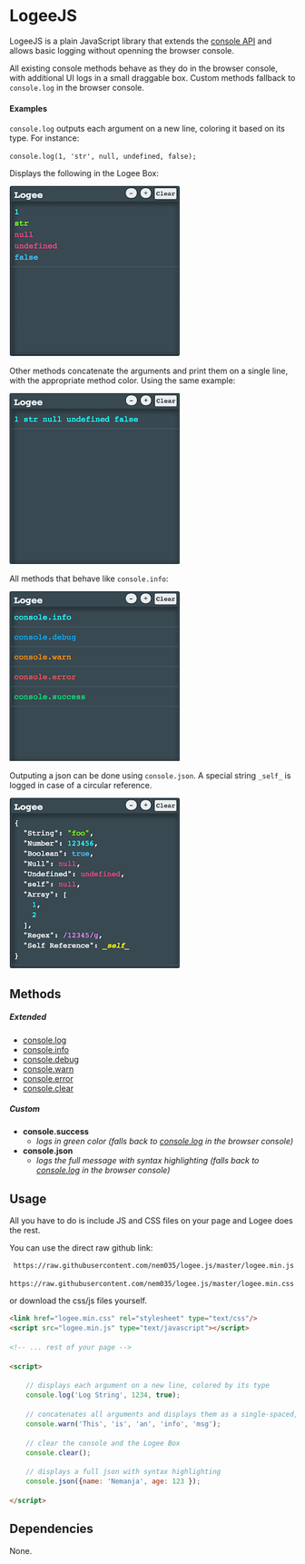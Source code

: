 # LogeeJS 

LogeeJS is a plain JavaScript library that extends the [console API](https://developer.chrome.com/devtools/docs/console-api) and allows basic logging without openning the browser console.

All existing console methods behave as they do in the browser console, with additional UI logs in a small draggable box.
Custom methods fallback to `console.log` in the browser console.

#### Examples

`console.log` outputs each argument on a new line, coloring it based on its type. For instance:

`console.log(1, 'str', null, undefined, false);`

Displays the following in the Logee Box:

![Logee Log](https://raw.githubusercontent.com/nem035/logee.js/master/screenshots/logee-log.png)

Other methods concatenate the arguments and print them on a single line, with the appropriate method color. Using the same example:

![Logee Info](https://raw.githubusercontent.com/nem035/logee.js/master/screenshots/logee-info.png)

All methods that behave like `console.info`:

![Log Methods](https://raw.githubusercontent.com/nem035/logee.js/master/screenshots/methods.png)

Outputing a json can be done using `console.json`. A special string `_self_` is logged in case of a circular reference.

![Log Json](https://raw.githubusercontent.com/nem035/logee.js/master/screenshots/logee-json.png)


## Methods

##### Extended
* [console.log](https://developer.chrome.com/devtools/docs/console-api#consolelog)
* [console.info](https://developer.chrome.com/devtools/docs/console-api#consoleinfo)
* [console.debug](https://developer.chrome.com/devtools/docs/console-api#consoledebug)
* [console.warn](https://developer.chrome.com/devtools/docs/console-api#consolewarn)
* [console.error](https://developer.chrome.com/devtools/docs/console-api#consoleerror)
* [console.clear](https://developer.chrome.com/devtools/docs/console-api#consoleclear)

##### Custom
* **console.success** 
	* *logs in green color (falls back to [console.log](https://developer.chrome.com/devtools/docs/console-api#consolelog) in the browser console)*
* **console.json**	 
	* *logs the full message with syntax highlighting (falls back to [console.log](https://developer.chrome.com/devtools/docs/console-api#consolelog) in the browser console)*

## Usage

All you have to do is include JS and CSS files on your page and Logee does the rest.

You can use the direct raw github link:

     https://raw.githubusercontent.com/nem035/logee.js/master/logee.min.js
	   https://raw.githubusercontent.com/nem035/logee.js/master/logee.min.css

 or download the css/js files yourself.

```html
<link href="logee.min.css" rel="stylesheet" type="text/css"/>
<script src="logee.min.js" type="text/javascript"></script>

<!-- ... rest of your page -->

<script>

	// displays each argument on a new line, colored by its type
	console.log('Log String', 1234, true); 

	// concatenates all arguments and displays them as a single-spaced, orange, string
	console.warn('This', 'is', 'an', 'info', 'msg'); 

	// clear the console and the Logee Box
	console.clear();

	// displays a full json with syntax highlighting
	console.json({name: 'Nemanja', age: 123 });

</script>
```

## Dependencies

None.
